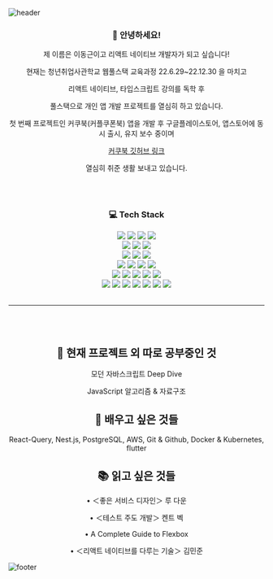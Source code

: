 ![header](https://capsule-render.vercel.app/api?type=soft&color=242424&height=100&section=header&text=DONGGEUN'S%20GITHUB&fontSize=30&fontColor=ffffff)
<div align="center">
<h3><b>👋 안녕하세요!</b></h3>
<p>제 이름은 이동근이고 리액트 네이티브 개발자가 되고 싶습니다!</p>
<p>현재는 청년취업사관학교 웹풀스택 교육과정 22.6.29~22.12.30 을 마치고 </p>
<p>리액트 네이티브, 타입스크립트 강의를 독학 후 </p>
<p>풀스택으로 개인 앱 개발 프로젝트를 열심히 하고 있습니다.</p>
<p>첫 번째 프로젝트인 커쿠북(커플쿠폰북) 앱을 개발 후 구글플레이스토어, 앱스토어에 동시 출시, 유지 보수 중이며</p>
<a href='https://github.com/Mokdasoo/CouCuBook'>커쿠북 깃허브 링크</a>
<p>열심히 취준 생활 보내고 있습니다.</p>

<br/>
<br/>
<h3>
<b>💻 Tech Stack</b>
</h3>
<img src="https://img.shields.io/badge/HTML5-E34F26?style=flat&logo=HTML5&logoColor=white"/>
<img src="https://img.shields.io/badge/CSS-1572B6?style=flat&logo=css3&logoColor=white"/>
<img src="https://img.shields.io/badge/JavaScript-F7DF1E?style=flat&logo=JavaScript&logoColor=white"/>
<img src="https://img.shields.io/badge/TypeScript-3178C6?style=flat&logo=TypeScript&logoColor=white"/><br/>
<img src="https://img.shields.io/badge/React-61DAFB?style=flat&logo=React&logoColor=white"/>
<img src="https://img.shields.io/badge/Redux-764ABC?style=flat&logo=Redux&logoColor=white"/>
<img src="https://img.shields.io/badge/React Hooks-61DAFB?style=flat&logo=React&logoColor=white"/><br/>
<img src="https://img.shields.io/badge/React Native-61DAFB?style=flat&logo=React&logoColor=white"/>
<img src="https://img.shields.io/badge/Expo-000020?style=flat&logo=Expo&logoColor=white"/>
<img src="https://img.shields.io/badge/Google AdMob-EA4335?style=flat&logo=Google AdMob&logoColor=white"/><br/>
<img src="https://img.shields.io/badge/Node.js-339933?style=flat&logo=Node.js&logoColor=white"/>
<img src="https://img.shields.io/badge/Express-000000?style=flat&logo=Express&logoColor=white"/>
<img src="https://img.shields.io/badge/Axios-5A29E4?style=flat&logo=Axios&logoColor=white"/>
<img src="https://img.shields.io/badge/sequelize-52B0E7?style=flat&logo=sequelize&logoColor=white"/><br/>
<img src="https://img.shields.io/badge/Amazon EC2-FF9900?style=flat&logo=Amazon EC2&logoColor=white"/>
<img src="https://img.shields.io/badge/FileZilla-BF0000?style=flat&logo=FileZilla&logoColor=white"/>
<img src="https://img.shields.io/badge/MySQL-4479A1?style=flat&logo=MySQL&logoColor=white"/>
<img src="https://img.shields.io/badge/SQLite-003B57?style=flat&logo=SQLite&logoColor=white"/>
<img src="https://img.shields.io/badge/MongoDB-47A248?style=flat&logo=MongoDB&logoColor=white"/><br/>
<img src="https://img.shields.io/badge/Slack-4A154B?style=flat&logo=Slack&logoColor=white"/>
<img src="https://img.shields.io/badge/Notion-fff?style=flat&logo=Notion&logoColor=black"/>
<img src="https://img.shields.io/badge/VS Code-007ACC?style=flat&logo=Visual Studio Code&logoColor=white"/>
<img src="https://img.shields.io/badge/WebStorm-29ABE2?style=flat&logo=WebStorm&logoColor=white"/>
<img src="https://img.shields.io/badge/DataGrip-2AB1AC?style=flat&logo=DataGrip&logoColor=white"/>
<img src="https://img.shields.io/badge/Git-F05032?style=flat&logo=Git&logoColor=white"/>
<img src="https://img.shields.io/badge/GitHub-181717?style=flat&logo=GitHub&logoColor=white"/>
<br/>
<br/>
<hr/>
<br/>
<br/>

<h2>👀 현재 프로젝트 외 따로 공부중인 것</h2>
<p>모던 자바스크립트 Deep Dive</p>
<p>JavaScript 알고리즘 & 자료구조</p>
<h2>🌱 배우고 싶은 것들</h2>
<p>React-Query, Nest.js, PostgreSQL, AWS, Git & Github, Docker & Kubernetes, flutter </p>
<h2>📚 읽고 싶은 것들</h2>
<p>
• ＜좋은 서비스 디자인＞ 루 다운  

• ＜테스트 주도 개발＞ 켄트 벡  

• A Complete Guide to Flexbox  

• ＜리액트 네이티브를 다루는 기술＞ 김민준  

</p>
</div>


![footer](https://capsule-render.vercel.app/api?type=soft&color=242424&height=150&section=footer&text=O&fontSize=100&fontColor=696969)

